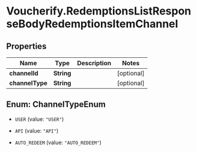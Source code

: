# Voucherify.RedemptionsListResponseBodyRedemptionsItemChannel

## Properties

Name | Type | Description | Notes
------------ | ------------- | ------------- | -------------
**channelId** | **String** |  | [optional] 
**channelType** | **String** |  | [optional] 



## Enum: ChannelTypeEnum


* `USER` (value: `"USER"`)

* `API` (value: `"API"`)

* `AUTO_REDEEM` (value: `"AUTO_REDEEM"`)




